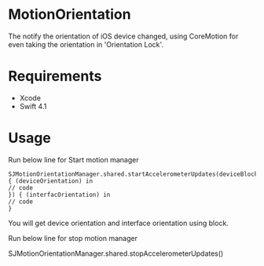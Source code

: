 # MotionOrientation
The notify the orientation of iOS device changed, using CoreMotion for even taking the orientation in 'Orientation Lock'.


# Requirements
- Xcode
- Swift 4.1

# Usage

Run below line for Start motion manager

```
SJMotionOrientationManager.shared.startAccelerometerUpdates(deviceBlock: { (deviceOrientation) in
// code 
}) { (interfacOrientation) in
// code 
}
```

You will get device orientation and interface orientation using block.


Run below line for stop motion manager

SJMotionOrientationManager.shared.stopAccelerometerUpdates()

